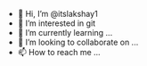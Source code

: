 - 👋 Hi, I’m @itslakshay1
- 👀 I’m interested in git
- 🌱 I’m currently learning ...
- 💞️ I’m looking to collaborate on ...
- 📫 How to reach me ...

<!---
itslakshay1/itslakshay1 is a ✨ special ✨ repository because its `README.md` (this file) appears on your GitHub profile.
You can click the Preview link to take a look at your changes.
--->

